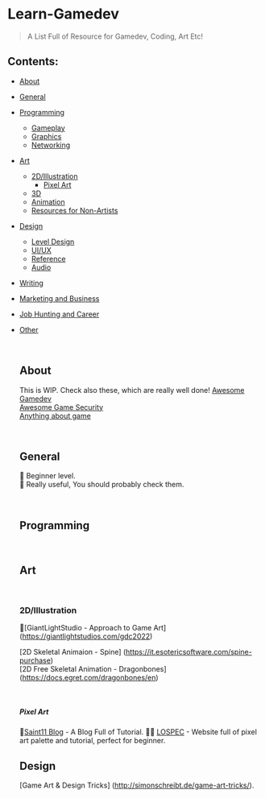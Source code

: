 # Learn-Gamedev

>A List Full of Resource for Gamedev, Coding, Art Etc!


<p>
  
## Contents:
  
- [About](#about)
- [General](#general)
- [Programming](#programming)
    - [Gameplay](#gameplay)
    - [Graphics](#graphics)
    - [Networking](#networking)
- [Art](#art)
    - [2D/Illustration](#2dillustration)
        - [Pixel Art](#pixel-art)
    - [3D](#3d)
    - [Animation](#animation)
    - [Resources for Non-Artists](#resources-for-non-artists)
- [Design](#design)
    - [Level Design](#level-design)
    - [UI/UX](#uiux)
    - [Reference](#reference)
    - [Audio](#audio)
- [Writing](#writing)
- [Marketing and Business](#marketing-and-business)
- [Job Hunting and Career](#job-hunting-and-career)
- [Other](#other)
    
  <br />
  
  
  ## About
  
  This is WIP.  Check also these, which are really well done! 
  [Awesome Gamedev](https://github.com/notpresident35/learn-awesome-gamedev) <br />
  [Awesome Game Security](https://github.com/gmh5225/awesome-game-security) <br />
  [Anything about game](https://github.com/killop/anything_about_game)

  <br />

  ## General
  🔰 Beginner level. <br />
  🔷 Really useful, You should probably check them. <br />

  <br />

  ## Programming 

  <br />

  ## Art

  <br />

  ### 2D/Illustration
  
  🔰[GiantLightStudio - Approach to Game Art] (https://giantlightstudios.com/gdc2022) <br />
   
  [2D  Skeletal Animaion - Spine] (https://it.esotericsoftware.com/spine-purchase) <br />
  [2D Free Skeletal Animation - Dragonbones] (https://docs.egret.com/dragonbones/en) <br />

  <br />

  ##### Pixel Art

    🔷[Saint11 Blog](https://saint11.org/blog/pixel-art-tutorials/) - A Blog Full of Tutorial.
    🔰🔷 [LOSPEC](https://lospec.com/palette-list) - Website full of pixel art palette and tutorial, perfect for beginner.
  
  ## Design
  
  [Game Art & Design Tricks] (http://simonschreibt.de/game-art-tricks/).




  
